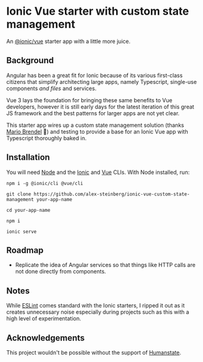 # Ionic Vue starter with custom state management

An [@ionic/vue](https://ionicframework.com/docs/vue/overview) starter app with a little more juice.

## Background

Angular has been a great fit for Ionic because of its various first-class citizens that simplify architecting large apps, namely Typescript, single-use components _and files_ and services.

Vue 3 lays the foundation for bringing these same benefits to Vue developers, however it is still early days for the latest iteration of this great JS framework and the best patterns for larger apps are not yet clear.

This starter app wires up a custom state management solution (thanks [Mario Brendel](https://github.com/Mario-Brendelhttps://github.com/Mario-Brendel) :wave:) and testing to provide a base for an Ionic Vue app with Typescript thoroughly baked in.

## Installation

You will need [Node](https://github.com/nvm-sh/nvm) and the [Ionic](https://ionicframework.com/docs/intro/cli) and [Vue](https://v3.vuejs.org/guide/installation.html#cli) CLIs. With Node installed, run:

    npm i -g @ionic/cli @vue/cli

    git clone https://github.com/alex-steinberg/ionic-vue-custom-state-management your-app-name

    cd your-app-name

    npm i

    ionic serve

## Roadmap

- Replicate the idea of Angular services so that things like HTTP calls are not done directly from components.

## Notes

While [ESLint](https://eslint.org/) comes standard with the Ionic starters, I ripped it out as it creates unnecessary noise especially during projects such as this with a high level of experimentation.

## Acknowledgements

This project wouldn't be possible without the support of [Humanstate](https://www.humanstate.com/).